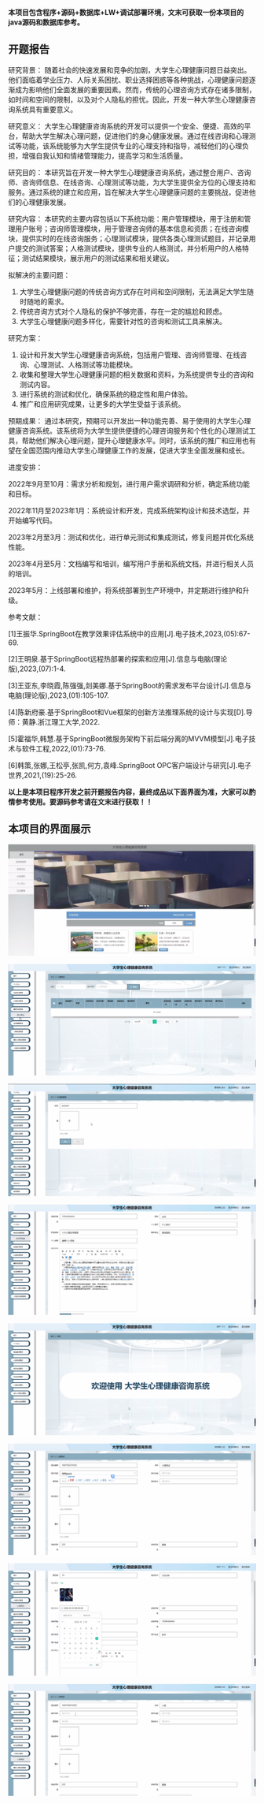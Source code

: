 ****本项目包含程序+源码+数据库+LW+调试部署环境，文末可获取一份本项目的java源码和数据库参考。****

## ******开题报告******

研究背景：
随着社会的快速发展和竞争的加剧，大学生心理健康问题日益突出。他们面临着学业压力、人际关系困扰、职业选择困惑等各种挑战，心理健康问题逐渐成为影响他们全面发展的重要因素。然而，传统的心理咨询方式存在诸多限制，如时间和空间的限制，以及对个人隐私的担忧。因此，开发一种大学生心理健康咨询系统具有重要意义。

研究意义：
大学生心理健康咨询系统的开发可以提供一个安全、便捷、高效的平台，帮助大学生解决心理问题，促进他们的身心健康发展。通过在线咨询和心理测试等功能，该系统能够为大学生提供专业的心理支持和指导，减轻他们的心理负担，增强自我认知和情绪管理能力，提高学习和生活质量。

研究目的：
本研究旨在开发一种大学生心理健康咨询系统，通过整合用户、咨询师、咨询师信息、在线咨询、心理测试等功能，为大学生提供全方位的心理支持和服务。通过系统的建立和应用，旨在解决大学生心理健康问题的主要挑战，促进他们的心理健康发展。

研究内容：
本研究的主要内容包括以下系统功能：用户管理模块，用于注册和管理用户账号；咨询师管理模块，用于管理咨询师的基本信息和资质；在线咨询模块，提供实时的在线咨询服务；心理测试模块，提供各类心理测试题目，并记录用户提交的测试答案；人格测试模块，提供专业的人格测试，并分析用户的人格特征；测试结果模块，展示用户的测试结果和相关建议。

拟解决的主要问题：

  1. 大学生心理健康问题的传统咨询方式存在时间和空间限制，无法满足大学生随时随地的需求。
  2. 传统咨询方式对个人隐私的保护不够完善，存在一定的尴尬和顾虑。
  3. 大学生心理健康问题多样化，需要针对性的咨询和测试工具来解决。

研究方案：

  1. 设计和开发大学生心理健康咨询系统，包括用户管理、咨询师管理、在线咨询、心理测试、人格测试等功能模块。
  2. 收集和整理大学生心理健康问题的相关数据和资料，为系统提供专业的咨询和测试内容。
  3. 进行系统的测试和优化，确保系统的稳定性和用户体验。
  4. 推广和应用研究成果，让更多的大学生受益于该系统。

预期成果：
通过本研究，预期可以开发出一种功能完善、易于使用的大学生心理健康咨询系统。该系统将为大学生提供便捷的心理咨询服务和个性化的心理测试工具，帮助他们解决心理问题，提升心理健康水平。同时，该系统的推广和应用也有望在全国范围内推动大学生心理健康工作的发展，促进大学生全面发展和成长。

进度安排：

2022年9月至10月：需求分析和规划，进行用户需求调研和分析，确定系统功能和目标。

2022年11月至2023年1月：系统设计和开发，完成系统架构设计和技术选型，并开始编写代码。

2023年2月至3月：测试和优化，进行单元测试和集成测试，修复问题并优化系统性能。

2023年4月至5月：文档编写和培训，编写用户手册和系统文档，并进行相关人员的培训。

2023年5月：上线部署和维护，将系统部署到生产环境中，并定期进行维护和升级。

参考文献：

[1]王振华.SpringBoot在教学效果评估系统中的应用[J].电子技术,2023,(05):67-69.

[2]王明泉.基于SpringBoot远程热部署的探索和应用[J].信息与电脑(理论版),2023,(07):1-4.

[3]王亚东,李晓霞,陈强强,剡美娜.基于SpringBoot的需求发布平台设计[J].信息与电脑(理论版),2023,(01):105-107.

[4]陈新府豪.基于SpringBoot和Vue框架的创新方法推理系统的设计与实现[D].导师：黄静.浙江理工大学,2022.

[5]霍福华,韩慧.基于SpringBoot微服务架构下前后端分离的MVVM模型[J].电子技术与软件工程,2022,(01):73-76.

[6]韩策,张娜,王松亭,张凯,何方,袁峰.SpringBoot OPC客户端设计与研究[J].电子世界,2021,(19):25-26.

****以上是本项目程序开发之前开题报告内容，最终成品以下面界面为准，大家可以酌情参考使用。要源码参考请在文末进行获取！！****

## ******本项目的界面展示******

![](./res/92e66dd27e7447fb854e943151b0fa8c.png)

![](./res/28b5160d37bd496db2018fb9e38d565d.png)

![](./res/cb3d7043959e4929b9632a764b48fb90.png)

![](./res/d1a15d7c5d4243cea972116b1135a056.png)

![](./res/e43129d9ea274c369659eef16cbd94a5.png)

![](./res/e730732639f8416f8400118b2ec46602.png)

![](./res/ff5d5a7bbe234902bd7cbb19c44c2e98.png)

![](./res/200c4429ca284c5987e135e09bb546c7.png)

